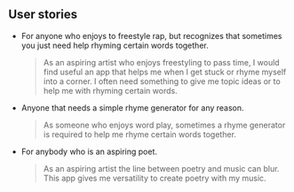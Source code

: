 ## User stories
* For anyone who enjoys to freestyle rap, but recognizes that sometimes you just need help rhyming certain words together. 
	>As an aspiring artist who enjoys freestyling to pass time, I would find useful an app that helps me when I get stuck or rhyme myself into a corner. I often need something to give me topic ideas or to help me with rhyming certain words. 

* Anyone that needs a simple rhyme generator for any reason.
	>As someone who enjoys word play, sometimes a rhyme generator is required to help me rhyme certain words together. 

* For anybody who is an aspiring poet.
	>As an aspiring artist the line between poetry and music can blur. This app gives me versatility to create poetry with my music.

